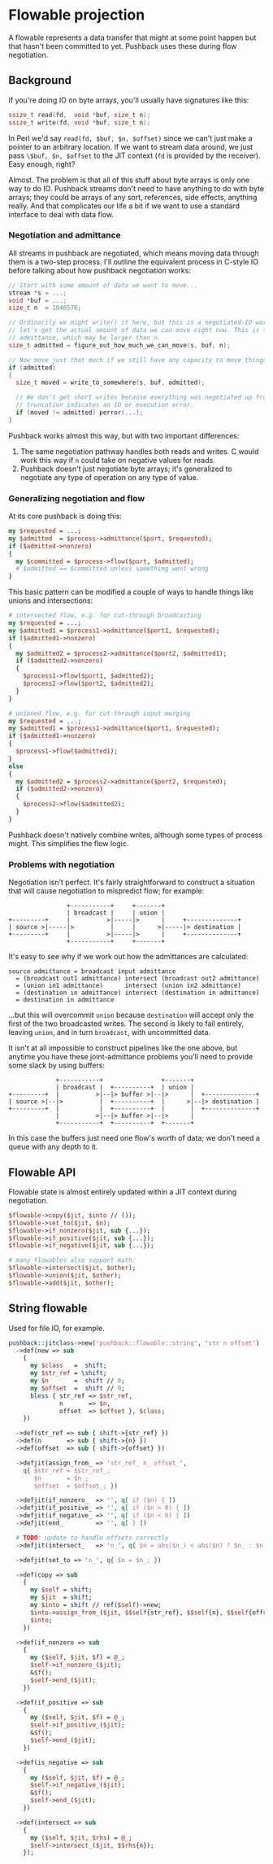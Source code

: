 # Flowable projection
A flowable represents a data transfer that might at some point happen but that
hasn't been committed to yet. Pushback uses these during flow negotiation.


## Background
If you're doing IO on byte arrays, you'll usually have signatures like this:

```c
ssize_t read(fd,  void *buf, size_t n);
ssize_t write(fd, void *buf, size_t n);
```

In Perl we'd say `read(fd, $buf, $n, $offset)` since we can't just make a
pointer to an arbitrary location. If we want to stream data around, we just pass
`\$buf, $n, $offset` to the JIT context (`fd` is provided by the receiver). Easy
enough, right?

Almost. The problem is that all of this stuff about byte arrays is only one way
to do IO. Pushback streams don't need to have anything to do with byte arrays;
they could be arrays of any sort, references, side effects, anything really. And
that complicates our life a bit if we want to use a standard interface to deal
with data flow.


### Negotiation and admittance
All streams in pushback are negotiated, which means moving data through them is
a two-step process. I'll outline the equivalent process in C-style IO before
talking about how pushback negotiation works:

```c
// Start with some amount of data we want to move...
stream *s = ...;
void *buf = ...;
size_t n  = 1048576;

// Ordinarily we might write() it here, but this is a negotiated-IO world so
// let's get the actual amount of data we can move right now. This is the stream
// admittance, which may be larger than n.
size_t admitted = figure_out_how_much_we_can_move(s, buf, n);

// Now move just that much if we still have any capacity to move things.
if (admitted)
{
  size_t moved = write_to_somewhere(s, buf, admitted);

  // We don't get short writes because everything was negotiated up front. Any
  // truncation indicates an IO or execution error.
  if (moved != admitted) perror(...);
}
```

Pushback works almost this way, but with two important differences:

1. The same negotiation pathway handles both reads and writes. C would work this
   way if `n` could take on negative values for reads.
2. Pushback doesn't just negotiate byte arrays; it's generalized to negotiate
   any type of operation on any type of value.


### Generalizing negotiation and flow
At its core pushback is doing this:

```pl
my $requested = ...;
my $admitted  = $process->admittance($port, $requested);
if ($admitted->nonzero)
{
  my $committed = $process->flow($port, $admitted);
  # $admitted == $committed unless something went wrong
}
```

This basic pattern can be modified a couple of ways to handle things like unions
and intersections:

```pl
# intersected flow, e.g. for cut-through broadcasting
my $requested = ...;
my $admitted1 = $process1->admittance($port1, $requested);
if ($admitted1->nonzero)
{
  my $admitted2 = $process2->admittance($port2, $admitted1);
  if ($admitted2->nonzero)
  {
    $process1->flow($port1, $admitted2);
    $process2->flow($port2, $admitted2);
  }
}
```

```pl
# unioned flow, e.g. for cut-through input merging
my $requested = ...;
my $admitted1 = $process1->admittance($port1, $requested);
if ($admitted1->nonzero)
{
  $process1->flow($admitted1);
}
else
{
  my $admitted2 = $process2->admittance($port2, $requested);
  if ($admitted2->nonzero)
  {
    $process2->flow($admitted2);
  }
}
```

Pushback doesn't natively combine writes, although some types of process might.
This simplifies the flow logic.


### Problems with negotiation
Negotiation isn't perfect. It's fairly straightforward to construct a situation
that will cause negotiation to mispredict flow; for example:

```
                +-----------+     +-------+
                | broadcast |     | union |
+---------+     |          >|-----|>      |     +--------------+
| source >|-----|>          |     |      >|-----|> destination |
+---------+     |          >|-----|>      |     +--------------+
                +-----------+     +-------+
```

It's easy to see why if we work out how the admittances are calculated:

```
source admittance = broadcast input admittance
  = (broadcast out1 admittance) intersect (broadcast out2 admittance)
  = (union in1 admittance)      intersect (union in2 admittance)
  = (destination in admittance) intersect (destination in admittance)
  = destination in admittance
```

...but this will overcommit `union` because `destination` will accept only the
first of the two broadcasted writes. The second is likely to fail entirely,
leaving `union`, and in turn `broadcast`, with uncommitted data.

It isn't at all impossible to construct pipelines like the one above, but
anytime you have these joint-admittance problems you'll need to provide some
slack by using buffers:

```
             +-----------+                +-------+
             | broadcast |  +----------+  | union |
+---------+  |          >|--|> buffer >|--|>      |  +--------------+
| source >|--|>          |  +----------+  |      >|--|> destination |
+---------+  |           |  +----------+  |       |  +--------------+
             |          >|--|> buffer >|--|>      |
             +-----------+  +----------+  +-------+
```

In this case the buffers just need one flow's worth of data; we don't need a
queue with any depth to it.


## Flowable API
Flowable state is almost entirely updated within a JIT context during
negotiation.

```pl
$flowable->copy($jit, $into // ());
$flowable->set_to($jit, $n);
$flowable->if_nonzero($jit, sub {...});
$flowable->if_positive($jit, sub {...});
$flowable->if_negative($jit, sub {...});

# many flowables also support math:
$flowable->intersect($jit, $other);
$flowable->union($jit, $other);
$flowable->add($jit, $other);
```


## String flowable
Used for file IO, for example.

```perl
pushback::jitclass->new('pushback::flowable::string', 'str n offset')
  ->def(new => sub
    {
      my $class   =  shift;
      my $str_ref = \shift;
      my $n       =  shift // 0;
      my $offset  =  shift // 0;
      bless { str_ref => $str_ref,
              n       => $n,
              offset  => $offset }, $class;
    })

  ->def(str_ref => sub { shift->{str_ref} })
  ->def(n       => sub { shift->{n} })
  ->def(offset  => sub { shift->{offset} })

  ->defjit(assign_from_ => 'str_ref_ n_ offset_',
    q{ $str_ref = $str_ref_;
       $n       = $n_;
       $offset  = $offset_; })

  ->defjit(if_nonzero_  => '', q[ if ($n) { ])
  ->defjit(if_positive_ => '', q[ if ($n > 0) { ])
  ->defjit(if_negative_ => '', q[ if ($n < 0) { ])
  ->defjit(end_         => '', q[ } ])

  # TODO: update to handle offsets correctly
  ->defjit(intersect_   => 'n_', q{ $n = abs($n_) < abs($n) ? $n_ : $n; })

  ->defjit(set_to => 'n_', q{ $n = $n_; })

  ->def(copy => sub
    {
      my $self = shift;
      my $jit  = shift;
      my $into = shift // ref($self)->new;
      $into->assign_from_($jit, $$self{str_ref}, $$self{n}, $$self{offset});
      $into;
    })

  ->def(if_nonzero => sub
    {
      my ($self, $jit, $f) = @_;
      $self->if_nonzero_($jit);
      &$f();
      $self->end_($jit);
    })

  ->def(if_positive => sub
    {
      my ($self, $jit, $f) = @_;
      $self->if_positive_($jit);
      &$f();
      $self->end_($jit);
    })

  ->def(is_negative => sub
    {
      my ($self, $jit, $f) = @_;
      $self->if_negative_($jit);
      &$f();
      $self->end_($jit);
    })

  ->def(intersect => sub
    {
      my ($self, $jit, $rhs) = @_;
      $self->intersect_($jit, $$rhs{n});
    });
```
